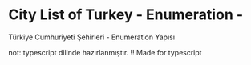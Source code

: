 # City List of Turkey - Enumeration - 

Türkiye Cumhuriyeti Şehirleri - 
Enumeration Yapısı

not: typescript dilinde hazırlanmıştır. 
!! Made for typescript


